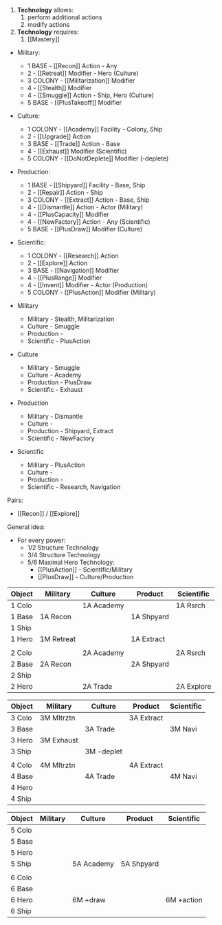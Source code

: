 1. **Technology** allows:
    1. perform additional actions
    2. modify actions
2. **Technology** requires:
    1. [[Mastery]]

- Military:
    - 1 BASE    - [[Recon]] Action - Any
    - 2         - [[Retreat]] Modifier - Hero (Culture)
    - 3 COLONY  - [[Militarization]] Modifier
    - 4         - [[Stealth]] Modifier
    - 4         - [[Smuggle]] Action - Ship, Hero (Culture)
    - 5 BASE    - [[PlusTakeoff]] Modifier
- Culture:
    - 1 COLONY  - [[Academy]] Facility - Colony, Ship
    - 2         - [[Upgrade]] Action
    - 3 BASE    - [[Trade]] Action - Base
    - 4         - [[Exhaust]] Modifier (Scientific)
    - 5 COLONY  - [[DoNotDeplete]] Modifier (-deplete)
- Production:
    - 1 BASE    - [[Shipyard]] Facility - Base, Ship
    - 2         - [[Repair]] Action - Ship
    - 3 COLONY  - [[Extract]] Action - Base, Ship
    - 4         - [[Dismantle]] Action - Actor (Military)
    - 4         - [[PlusCapacity]] Modifier
    - 4         - [[NewFactory]] Action - Any (Scientific)
    - 5 BASE    - [[PlusDraw]] Modifier (Culture)
- Scientific:
    - 1 COLONY  - [[Research]] Action
    - 2         - [[Explore]] Action
    - 3 BASE    - [[Navigation]] Modifier
    - 4         - [[PlusRange]] Modifier
    - 4         - [[Invent]] Modifier - Actor (Production)
    - 5 COLONY  - [[PlusAction]] Modifier (Military)

- Military
    - Military      - Stealth, Militarization
    - Culture       - Smuggle
    - Production    -
    - Scientific    - PlusAction
- Culture
    - Military      - Smuggle
    - Culture       - Academy
    - Production    - PlusDraw
    - Scientific    - Exhaust
- Production
    - Military      - Dismantle
    - Culture       -
    - Production    - Shipyard, Extract
    - Scientific    - NewFactory
- Scientific
    - Military      - PlusAction
    - Culture       -
    - Production    -
    - Scientific    - Research, Navigation

Pairs:
- [[Recon]] / [[Explore]]

General idea:
- For every power:
    - 1/2 Structure Technology
    - 3/4 Structure Technology
    - 5/6 Maximal Hero Technology:
        - [[PlusAction]] - Scientific/Military
        - [[PlusDraw]] - Culture/Production

|Object| Military | Culture  | Product  |Scientific|
|------|----------|----------|----------|----------|
|1 Colo|          |1A Academy|          |1A Rsrch  |
|1 Base|1A Recon  |          |1A Shpyard|          |
|1 Ship|          |          |          |          |
|1 Hero|1M Retreat|          |1A Extract|          |
|      |          |          |          |          |
|2 Colo|          |2A Academy|          |2A Rsrch  |
|2 Base|2A Recon  |          |2A Shpyard|          |
|2 Ship|          |          |          |          |
|2 Hero|          |2A Trade  |          |2A Explore|

|Object| Military | Culture  | Product  |Scientific|
|------|----------|----------|----------|----------|
|3 Colo|3M Mltrztn|          |3A Extract|          |
|3 Base|          |3A Trade  |          |3M Navi   |
|3 Hero|3M Exhaust|          |          |          |
|3 Ship|          |3M -deplet|          |          |
|      |          |          |          |          |
|4 Colo|4M Mltrztn|          |4A Extract|          |
|4 Base|          |4A Trade  |          |4M Navi   |
|4 Hero|          |          |          |          |
|4 Ship|          |          |          |          |

|Object| Military | Culture  | Product  |Scientific|
|------|----------|----------|----------|----------|
|5 Colo|          |          |          |          |
|5 Base|          |          |          |          |
|5 Hero|          |          |          |          |
|5 Ship|          |5A Academy|5A Shpyard|          |
|      |          |          |          |          |
|6 Colo|          |          |          |          |
|6 Base|          |          |          |          |
|6 Hero|          |6M +draw  |          |6M +action|
|6 Ship|          |          |          |          |
